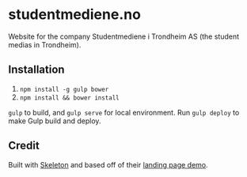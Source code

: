 # studentmediene.no
Website for the company Studentmediene i Trondheim AS (the student medias in Trondheim).

## Installation
1. `npm install -g gulp bower`
2. `npm install && bower install`

`gulp` to build, and `gulp serve` for local environment. Run `gulp deploy` to make Gulp build and deploy.

## Credit
Built with [Skeleton](http://getskeleton.com/) and based off of their [landing page demo](http://getskeleton.com/examples/landing/).
